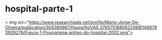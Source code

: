 # hospital-parte-1
< img src="https://www.researchgate.net/profile/Mario-Jorge-De-Oliveira/publication/304380967/figure/fig1/AS:376575188062208@1466793929279/Figura-1-Fluxograma-antigo-do-hospital-2002.png">
